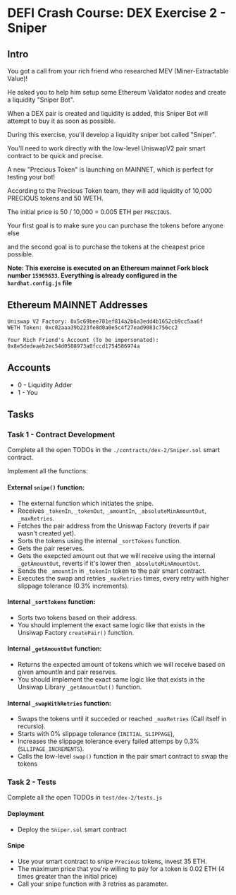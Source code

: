 # DEFI Crash Course: DEX Exercise 2 - Sniper

## Intro
You got a call from your rich friend who researched MEV (Miner-Extractable Value)!

He asked you to help him setup some Ethereum Validator nodes and create a liquidity "Sniper Bot".

When a DEX pair is created and liquidity is added, this Sniper Bot will attempt to buy it as soon as possible.

During this exercise, you'll develop a liquidity sniper bot called "Sniper".

You'll need to work directly with the low-level UniswapV2 pair smart contract to be quick and precise.

A new "Precious Token" is launching on MAINNET, which is perfect for testing your bot!

According to the Precious Token team, they will add liquidity of 10,000 PRECIOUS tokens and 50 WETH.

The initial price is 50 / 10,000 = 0.005 ETH per `PRECIOUS`.

Your first goal is to make sure you can purchase the tokens before anyone else

and the second goal is to purchase the tokens at the cheapest price possible.

**Note: This exercise is executed on an Ethereum mainnet Fork block number `15969633`. Everything is already configured in the `hardhat.config.js` file**

## Ethereum MAINNET Addresses
```
Uniswap V2 Factory: 0x5c69bee701ef814a2b6a3edd4b1652cb9cc5aa6f
WETH Token: 0xc02aaa39b223fe8d0a0e5c4f27ead9083c756cc2

Your Rich Friend's Account (To be impersonated): 0x8e5dedeaeb2ec54d0508973a0fccd1754586974a
```

<div style="page-break-after: always;"></div>

## Accounts
* 0 - Liquidity Adder
* 1 - You

## Tasks

### Task 1 - Contract Development
Complete all the open TODOs in the `./contracts/dex-2/Sniper.sol` smart contract.

Implement all the functions:

#### External `snipe()` function:
* The external function which initiates the snipe.
* Receives `_tokenIn`, `_tokenOut`, `_amountIn`, `_absoluteMinAmountOut`, `_maxRetries`.
* Fetches the pair address from the Uniswap Factory (reverts if pair wasn't created yet).
* Sorts the tokens using the internal `_sortTokens` function.
* Gets the pair reserves.
* Gets the exepcted amount out that we will receive using the internal `_getAmountOut`, reverts if it's lower then `_absoluteMinAmountOut`.
* Sends the `_amountIn` in `_tokenIn` token to the pair smart contract.
* Executes the swap and retries `_maxRetries` times, every retry with higher slippage tolerance (0.3% increments).

#### Internal `_sortTokens` function:
* Sorts two tokens based on their address.
* You should implement the exact same logic like that exists in the Unsiwap Factory `createPair()` function.

#### Internal `_getAmountOut` function:
* Returns the expected amount of tokens which we will receive based on given amountIn and pair reserves.
* You should implement the exact same logic like that exists in the Unsiwap Library `_getAmountOut()` function.

#### Internal `_swapWithRetries` function:
* Swaps the tokens until it succeded or reached `_maxRetries` (Call itself in recursio).
* Starts with 0% slippage tolerance (`INITIAL_SLIPPAGE`),
* Increases the slippage tolerance every failed attemps by 0.3% (`SLLIPAGE_INCREMENTS`).
* Calls the low-level `swap()` function in the pair smart contract to swap the tokens

<div style="page-break-after: always;"></div>

### Task 2 - Tests
Complete all the open TODOs in `test/dex-2/tests.js`

#### Deployment
* Deploy the `Sniper.sol` smart contract

#### Snipe
* Use your smart contract to snipe `Precious` tokens, invest 35 ETH.
* The maximum price that you're willing to pay for a token is 0.02 ETH (4 times greater than the initial price)
* Call your snipe function with 3 retries as parameter.